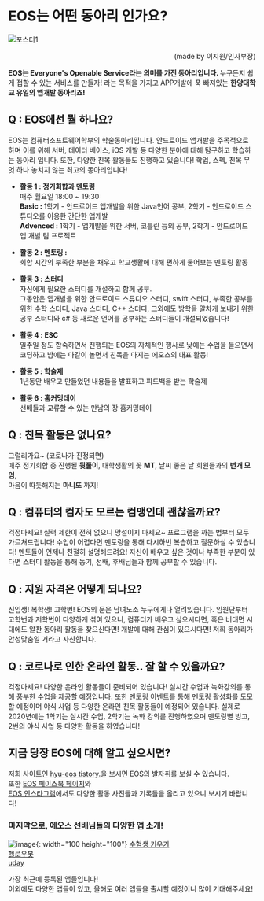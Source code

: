 # EOS는 어떤 동아리 인가요?

![포스터1](https://user-images.githubusercontent.com/20750910/109385798-c4654500-7939-11eb-9610-b1dd0ba97c81.png)

<p style="text-align:right;">(made by 이지원/인사부장)</p>

<b>EOS는 Everyone's Openable Service라는 의미를 가진 동아리입니다. </b> 누구든지 쉽게 접할 수 있는 서비스를 만들자! 라는 목적을 가지고 APP개발에 푹 빠져있는 <b>한양대학교 유일의 앱개발 동아리죠!</b> 

## Q : EOS에선 뭘 하나요?
EOS는 컴퓨터소프트웨어학부의 학술동아리입니다. 안드로이드 앱개발을 주목적으로 하며 이를 위해 서버, 데이터 베이스, iOS 개발 등 다양한 분야에 대해 탐구하고 학습하는 동아리 입니다. 또한, 다양한 친목 활동들도 진행하고 있습니다! 학업, 스펙, 친목 무엇 하나 놓치지 않는 최고의 동아리입니다!

+ <b>활동 1 : 정기회합과 멘토링</b><br>
 매주 월요일 18:00 ~ 19:30  
 <b>Basic : </b>1학기 - 안드로이드 앱개발을 위한 Java언어 공부, 2학기 - 안드로이드 스튜디오를 이용한 간단한 앱개발  
 <b>Advenced : </b>1학기 - 앱개발을 위한 서버, 코틀린 등의 공부, 2학기 - 안드로이드 앱 개발 팀 프로젝트

+ <b>활동 2 : 멘토링 : </b><br>
회합 시간의 부족한 부분을 채우고 학교생활에 대해 편하게 물어보는 멘토링 활동

+ <b>활동 3 : 스터디</b><br>
자신에게 필요한 스터디를 개설하고 함께 공부.  
그동안은 앱개발을 위한 안드로이드 스튜디오 스터디, swift 스터디, 부족한 공부를 위한 수학 스터디, Java 스터디, C++ 스터디, 그외에도 방학을 알차게 보내기 위한 공부 스터디와 c# 등 새로운 언어를 공부하는 스터디들이 개설되었습니다!

+ <b>활동 4 : ESC</b><br>
일주일 정도 합숙하면서 진행되는 EOS의 자체적인 행사로 낮에는 수업을 들으면서 코딩하고 밤에는 다같이 놀면서 친목을 다지는 에오스의 대표 활동!

+ <b>활동 5 : 학술제</b><br>
1년동안 배우고 만들었던 내용들을 발표하고 피드백을 받는 학술제

+ <b>활동 6 : 홈커밍데이</b><br>
선배들과 교류할 수 있는 만남의 장 홈커밍데이

## Q : 친목 활동은 없나요?

그럴리가요~ ~~(코로나가 진정되면)~~  
매주 정기회합 중 진행될 <b>뒷풀이</b>, 대학생활의 꽃 <b>MT</b>, 날씨 좋은 날 회원들과의 <b>번개 모임</b>,  
마음이 따듯해지는 <b>마니또</b> 까지!

## Q : 컴퓨터의 컴자도 모르는 컴맹인데 괜찮을까요?

걱정마세요! 실력 제한이 전혀 없으니 망설이지 마세요~ 프로그램을 까는 법부터 모두 가르쳐드립니다! 수업이 어렵다면 멘토링을 통해 다시하번 복습하고 질문하실 수 있습니다! 멘토들이 언제나 친절히 설명해드려요! 자신이 배우고 싶은 것이나 부족한 부분이 있다면 스터디 활동을 통해 동기, 선배, 후배님들과 함께 공부할 수 있습니다. 

## Q : 지원 자격은 어떻게 되나요?

신입생! 복학생! 고학번! EOS의 문은 남녀노소 누구에게나 열려있습니다. 임원단부터 고학번과 저학번이 다양하게 섞여 있으니, 컴퓨터가 배우고 싶으시다면, 혹은 비대면 시대에도 알찬 동아리 활동을 찾으신다면! 개발에 대해 관심이 있으시다면! 저희 동아리가 안성맞춤일 거라고 자신합니다.

## Q : 코로나로 인한 온라인 활동.. 잘 할 수 있을까요?

걱정마세요! 다양한 온라인 활동들이 준비되어 있습니다! 
실시간 수업과 녹화강의를 통해 풍부한 수업을 제공할 예정입니다. 또한 멘토링  이벤트를 통해 멘토링 활성화를 도모할 예정이며 야식 사업 등 다양한 온라인 친목 활동들이 예정되어 있습니다. 실제로 2020년에는 1학기는 실시간 수업, 2학기는 녹화 강의를 진행하였으며 멘토링별 빙고, 2번의 야식 사업 등 다양한 활동을 하였습니다!

## 지금 당장 EOS에 대해 알고 싶으시면?

저희 사이트인 [hyu-eos tistory.](https://hyu-eos.tistory.com/category)을 보시면 EOS의 발자취를 보실 수 있습니다.  
또한 [EOS 페이스북 페이지](https://www.facebook.com/EveryonesOpenableService/)와  
[EOS 인스타그램](https://www.instagram.com/hyu_eos/)에서도 다양한 활동 사진들과 기록들을 올리고 있으니 보시기 바랍니다!

### 마지막으로, 에오스 선배님들의 다양한 앱 소개!
![image](https://user-images.githubusercontent.com/20750910/109388421-36de2100-794a-11eb-8224-2e603bddbfc1.png){: width="100 height="100"}
[수험생 키우기](https://play.google.com/store/apps/details?id=chajunkyu.firstrelease.suheomsaeng20)  
[헬로우봇](https://play.google.com/store/apps/details?id=chajunkyu.firstrelease.suheomsaeng20)  
[uday](https://play.google.com/store/apps/details?id=com.jinypp)  

가장 최근에 등록된 앱들입니다!  
이외에도 다양한 앱들이 있고, 올해도 여러 앱들을 출시할 예정이니 많이 기대해주세요!

